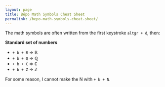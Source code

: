 ```yaml
---
layout: page
title: Bépo Math Symbols Cheat Sheet
permalink: /bepo-math-symbols-cheat-sheet/
---
```


The math symbols are often written from the first keystroke `altgr + d`, then:

**Standard set of numbers**

- `+ b + R` => ℝ
- `+ b + Q` => ℚ
- `+ b + C` => ∁
- `+ b + Z` => ℤ

For some reason, I cannot make the N with `+ b + N`.
